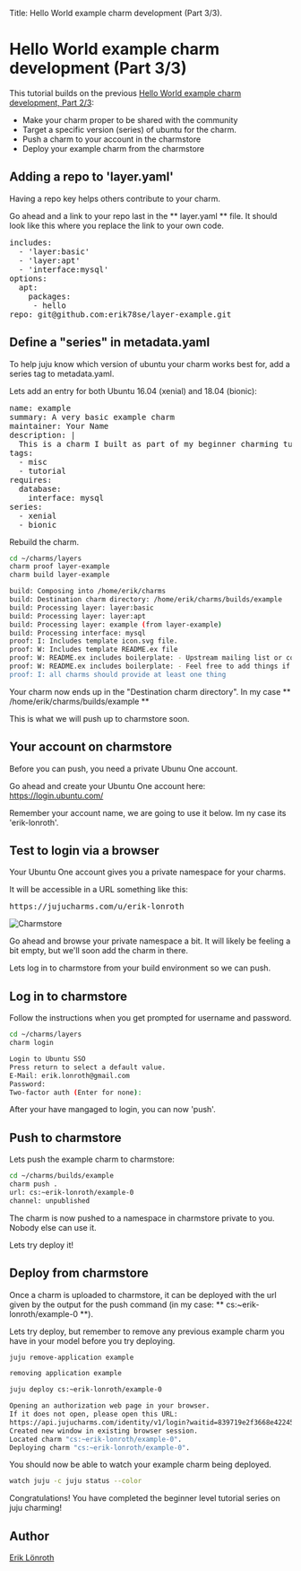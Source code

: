 Title: Hello World example charm development (Part 3/3).

# Hello World example charm development (Part 3/3)

This tutorial builds on the previous [Hello World example charm development, Part 2/3](tutorial-02-example-charm.html):

* Make your charm proper to be shared with the community
* Target a specific version (series) of ubuntu for the charm.
* Push a charm to your account in the charmstore
* Deploy your example charm from the charmstore

## Adding a repo to 'layer.yaml'
Having a repo key helps others contribute to your charm.

Go ahead and a link to your repo last in the ** layer.yaml ** file. It should look like this where you replace the link to your own code.

<pre>
includes: 
  - 'layer:basic'
  - 'layer:apt'
  - 'interface:mysql'
options:
  apt:
    packages:
     - hello 
repo: git@github.com:erik78se/layer-example.git
</pre>

## Define a "series" in metadata.yaml
To help juju know which version of ubuntu your charm works best for, add a series tag to metadata.yaml.

Lets add an entry for both Ubuntu 16.04 (xenial) and 18.04 (bionic):

<pre>
name: example
summary: A very basic example charm
maintainer: Your Name <your.name@mail.com>
description: |
  This is a charm I built as part of my beginner charming tutorial.
tags:
  - misc
  - tutorial
requires:
  database:
    interface: mysql
series:
  - xenial
  - bionic
</pre>

Rebuild the charm.

```bash
cd ~/charms/layers
charm proof layer-example
charm build layer-example

build: Composing into /home/erik/charms
build: Destination charm directory: /home/erik/charms/builds/example
build: Processing layer: layer:basic
build: Processing layer: layer:apt
build: Processing layer: example (from layer-example)
build: Processing interface: mysql
proof: I: Includes template icon.svg file.
proof: W: Includes template README.ex file
proof: W: README.ex includes boilerplate: - Upstream mailing list or contact information
proof: W: README.ex includes boilerplate: - Feel free to add things if it's useful for users
proof: I: all charms should provide at least one thing

```

Your charm now ends up in the "Destination charm directory". In my case ** /home/erik/charms/builds/example **

This is what we will push up to charmstore soon.

## Your account on charmstore
Before you can push, you need a private Ubunu One account.

Go ahead and create your Ubuntu One account here: https://login.ubuntu.com/

Remember your account name, we are going to use it below. Im ny case its 'erik-lonroth'.

## Test to login via a browser
Your Ubuntu One account gives you a private namespace for your charms.

It will be accessible in a URL something like this:
<pre>
https://jujucharms.com/u/erik-lonroth
</pre>

![Charmstore](./media/tutorial-03-example-charm-charmstore.png)

Go ahead and browse your private namespace a bit. It will likely be feeling a bit empty,
but we'll soon add the charm in there.

Lets log in to charmstore from your build environment so we can push.

## Log in to charmstore
Follow the instructions when you get prompted for username and password.
```bash
cd ~/charms/layers
charm login

Login to Ubuntu SSO
Press return to select a default value.
E-Mail: erik.lonroth@gmail.com
Password: 
Two-factor auth (Enter for none):
```

After your have mangaged to login, you can now 'push'.

## Push to charmstore
Lets push the example charm to charmstore:
```bash
cd ~/charms/builds/example
charm push .
url: cs:~erik-lonroth/example-0
channel: unpublished
```
The charm is now pushed to a namespace in charmstore private to you. Nobody else can use it.

Lets try deploy it!

## Deploy from charmstore
Once a charm is uploaded to charmstore, it can be deployed with the url given by the output for the push command (in my case: ** cs:~erik-lonroth/example-0 **).

Lets try deploy, but remember to remove any previous example charm you have in your model before you try deploying.

```bash
juju remove-application example

removing application example

juju deploy cs:~erik-lonroth/example-0

Opening an authorization web page in your browser.
If it does not open, please open this URL:
https://api.jujucharms.com/identity/v1/login?waitid=839719e2f3668e4224549ae5384ba083
Created new window in existing browser session.
Located charm "cs:~erik-lonroth/example-0".
Deploying charm "cs:~erik-lonroth/example-0".

```

You should now be able to watch your example charm being deployed.

```bash
watch juju -c juju status --color
```

Congratulations! You have completed the beginner level tutorial series on juju charming!

## Author
[Erik Lönroth](http://eriklonroth.wordpress.com)